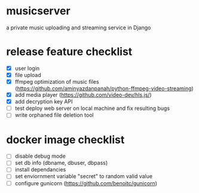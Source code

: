 # musicserver
a private music uploading and streaming service in Django

# release feature checklist
- [x] user login
- [x] file upload
- [x] ffmpeg optimization of music files (https://github.com/aminyazdanpanah/python-ffmpeg-video-streaming)
- [x] add media player (https://github.com/video-dev/hls.js/)
- [x] add decryption key API
- [ ] test deploy web server on local machine and fix resulting bugs
- [ ] write orphaned file deletion tool

# docker image checklist
- [ ] disable debug mode
- [ ] set db info (dbname, dbuser, dbpass)
- [ ] install dependancies
- [ ] set enviornment variable "secret" to random valid value
- [ ] configure gunicorn (https://github.com/benoitc/gunicorn)